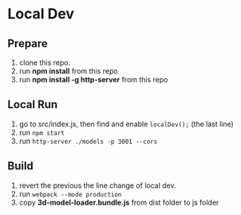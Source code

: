# Local Dev

## Prepare
1. clone this repo.
1. run **npm install** from this repo
2. run **npm install -g http-server** from this repo

## Local Run
1. go to src/index.js, then find and enable `localDev();` (the last line)
3. run `npm start`
4. run `http-server ./models -p 3001 --cors`

## Build
1. revert the previous the line change of local dev.
2. run `webpack --mode production`
3. copy **3d-model-loader.bundle.js** from dist folder to js folder
